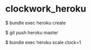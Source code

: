 clockwork_heroku
===========

  $ bundle exec heroku create

  $ git push heroku master

  $ bundle exec heroku scale clock=1
